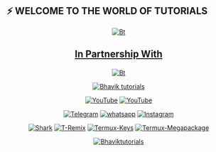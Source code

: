 ## ⚡ WELCOME TO THE WORLD OF TUTORIALS
<p align="center"><a href="https://github.com/Bhaviktutorials"><img src="https://user-images.githubusercontent.com/64035221/92300150-3013ba00-ef76-11ea-9dd7-e886292c6d6c.jpg" alt="Bt">
  
## <p align="center"> In Partnership With
  
<p align="center"><a href="https://github.com/Bhaviktutorials"><img src="https://user-images.githubusercontent.com/64035221/92437232-0c45b380-f1c4-11ea-8798-5a4b33fc0476.jpg" alt="Bt">
</p>
  
<p align="center"><a href="https://github.com/Bhaviktutorials"><img title="Bhavik tutorials" src="https://github-readme-stats.vercel.app/api?username=Bhaviktutorials&show_icons=true&include_all_commits=true&theme=chartreuse-dark&cache_seconds=3200"></a>
</p>

<p align="center">
<a href="https://github.com/Bhaviktutorials"><img title="YouTube" src="https://img.shields.io/badge/Github-Bhaviktutorials-brightgreen?style=for-the-badge&logo=github"></a>
<a href="https://gitlab.com/Bhaviktutorials"><img title="YouTube" src="https://img.shields.io/badge/YouTube-Bhaviktutorials-red?style=for-the-badge&logo=Youtube"></a>
</p>

<p align="center">
<a href="https://t.me/bhaviktutorial"><img title="Telegram" src="https://img.shields.io/badge/Telegram-black?style=for-the-badge&logo=Telegram"></a>
<a href="https://chat.whatsapp.com/GIhexhNzwFaEKLsnnIPESX"><img title="whatsapp" src="https://img.shields.io/badge/whatsapp-blue?style=for-the-badge&logo=whatsapp"></a>
<a href="https://www.instagram.com/bhavik_tutorials/"><img title="Instagram" src="https://img.shields.io/badge/INSTAGRAM-purple?style=for-the-badge&logo=instagram"></a>

<p align="center">
<a href="https://github.com/Bhaviktutorials/shark"><img title="Shark" src="https://github-readme-stats.vercel.app/api/pin/?username=Bhaviktutorials&repo=shark&theme=radical"></a>
<a href="https://github.com/Bhaviktutorials/T-Remix"><img title="T-Remix" src="https://github-readme-stats.vercel.app/api/pin/?username=Bhaviktutorials&repo=T-Remix&theme=highcontrast"></a>
<a href="https://github.com/Bhaviktutorials/Termux-Keys"><img title="Termux-Keys" src="https://github-readme-stats.vercel.app/api/pin/?username=Bhaviktutorials&repo=Termux-Keys&theme=vision-friendly-dark"></a>
<a href="https://github.com/Bhaviktutorials/Termux-Megapackage"><img title="Termux-Megapackage" src="https://github-readme-stats.vercel.app/api/pin/?username=Bhaviktutorials&repo=Termux-Megapackage&theme=highcontrast"></a>
</p>

<p align="center">
<a href="https://github.com/Bhaviktutorials"><img title="Bhaviktutorials" src="https://github-readme-stats.vercel.app/api/top-langs/?username=Bhaviktutorials&layout=compact"></a>
</p>
